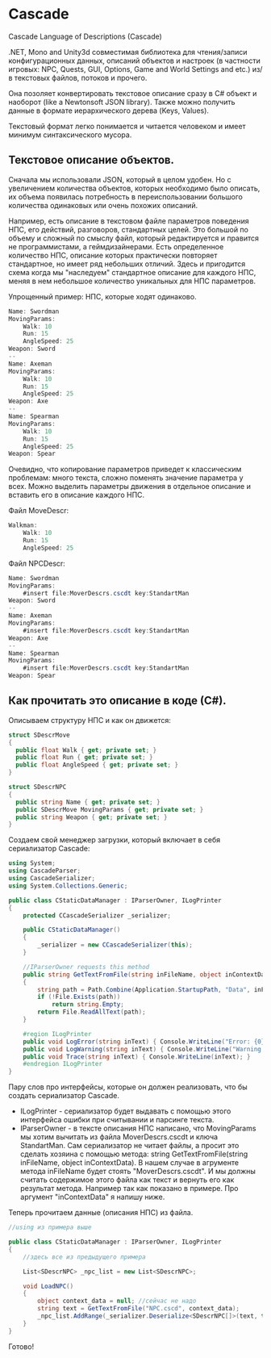 # Cascade
Cascade Language of Descriptions (Cascade)

.NET, Mono and Unity3d совместимая библиотека для чтения/записи конфигурационных данных, описаний объектов и настроек (в частности игровых: NPC, Quests, GUI, Options, Game and World Settings and etc.) из/в текстовых файлов, потоков и прочего.

Она позоляет конвертировать текстовое описание сразу в C# объект и наоборот (like a Newtonsoft JSON library). Также можно получить данные в формате иерархического дерева (Keys, Values).

Текстовый формат легко понимается и читается человеком и имеет минимум синтаксического мусора.

## Текстовое описание объектов.
  Сначала мы использовали JSON, который в целом удобен. Но с увеличением количества объектов, которых необходимо было описать, их объема появилась потребность в переиспользовании большого количества одинаковых или очень похожих описаний.

  Например, есть описание в текстовом файле параметров поведения НПС, его действий, разговоров, стандартных целей. Это большой по объему и сложный по смыслу файл, который редактируется и правится не программистами, а геймдизайнерами. Есть определенное количество НПС, описание которых практически повторяет стандартное, но имеет ряд небольших отличий. Здесь и пригодится схема когда мы "наследуем" стандартное описание для каждого НПС, меняя в нем небольшое количество уникальных для НПС параметров.

Упрощенный пример: НПС, которые ходят одинаково.
```c#
Name: Swordman
MovingParams:
	Walk: 10
	Run: 15
	AngleSpeed: 25
Weapon: Sword
--
Name: Axeman
MovingParams:
	Walk: 10
	Run: 15
	AngleSpeed: 25  
Weapon: Axe
--
Name: Spearman
MovingParams:
	Walk: 10
	Run: 15
	AngleSpeed: 25  
Weapon: Spear
```

Очевидно, что копирование параметров приведет к классическим проблемам: много текста, сложно поменять значение параметра у всех.
Можно выделить параметры движения в отдельное описание и вставить его в описание каждого НПС.

Файл MoveDescr:
```c#
Walkman:
	Walk: 10
	Run: 15
	AngleSpeed: 25
```

Файл NPCDescr:
```c#
Name: Swordman
MovingParams:
	#insert file:MoverDescrs.cscdt key:StandartMan
Weapon: Sword
--
Name: Axeman
MovingParams:
	#insert file:MoverDescrs.cscdt key:StandartMan
Weapon: Axe
--
Name: Spearman
MovingParams:
	#insert file:MoverDescrs.cscdt key:StandartMan
Weapon: Spear
```

## Как прочитать это описание в коде (С#).

Описываем структуру НПС и как он движется:
```c#
struct SDescrMove
{
  public float Walk { get; private set; }
  public float Run { get; private set; }
  public float AngleSpeed { get; private set; }
}

struct SDescrNPC
{
  public string Name { get; private set; }
  public SDescrMove MovingParams { get; private set; }
  public string Weapon { get; private set; }
}
```

Создаем свой менеджер загрузки, который включает в себя сериализатор Cascade:
```c#
using System;
using CascadeParser;
using CascadeSerializer;
using System.Collections.Generic;

public class CStaticDataManager : IParserOwner, ILogPrinter
{
	protected CCascadeSerializer _serializer;

	public CStaticDataManager()
	{
		_serializer = new CCascadeSerializer(this);
	}

	//IParserOwner requests this method
	public string GetTextFromFile(string inFileName, object inContextData)
	{
		string path = Path.Combine(Application.StartupPath, "Data", inFileName);
		if (!File.Exists(path))
			return string.Empty;
		return File.ReadAllText(path);
	}

	#region ILogPrinter
	public void LogError(string inText) { Console.WriteLine("Error: {0}", inText); }
	public void LogWarning(string inText) { Console.WriteLine("Warning: {0}", inText); }
	public void Trace(string inText) { Console.WriteLine(inText); }
	#endregion ILogPrinter
}
```

Пару слов про интерфейсы, которые он должен реализовать, что бы создать сериализатор Cascade.
- ILogPrinter - сериализатор будет выдавать с помощью этого интерфейса ошибки при считывании и парсинге текста.
- IParserOwner - в тексте описания НПС написано, что MovingParams мы хотим вычитать из файла MoverDescrs.cscdt и ключа StandartMan. Сам сериализатор не читает файлы, а просит это сделать хозяина с помощью метода: string GetTextFromFile(string inFileName, object inContextData). В нашем случае в агрументе метода inFileName будет стоять "MoverDescrs.cscdt". И мы должны считать содержимое этого файла как текст и вернуть его как результат метода. Например так как показано в примере. Про аргумент "inContextData" я напишу ниже.

Теперь прочитаем данные (описания НПС) из файла.
```c#
//using из примера выше

public class CStaticDataManager : IParserOwner, ILogPrinter
{
	//здесь все из предыдущего примера

	List<SDescrNPC> _npc_list = new List<SDescrNPC>;

	void LoadNPC()
	{
		object context_data = null; //сейчас не надо
		string text = GetTextFromFile("NPC.cscd", context_data);
		_npc_list.AddRange(_serializer.Deserialize<SDescrNPC[]>(text, this));
	}
}
```
Готово!

